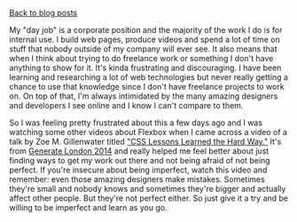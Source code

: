 [Back to blog posts](./blog.html)

My "day job" is a corporate position and the majority of the work I do is for internal use. I build web pages, produce videos and spend a lot of time on stuff that nobody outside of my company will ever see. It also means that when I think about trying to do freelance work or something I don't have anything to show for it. It's kinda frustrating and discouraging. I have been learning and researching a lot of web technologies but never really getting a chance to use that knowledge since I don't have freelance projects to work on. On top of that, I'm always intimidated by the many amazing designers and developers I see online and I know I can't compare to them.

So I was feeling pretty frustrated about this a few days ago and I was watching some other videos about Flexbox when I came across a video of a talk by Zoe M. Gillenwater titled ["CSS Lessons Learned the Hard Way."](https://www.youtube.com/watch?v=kTEGsFJDnC8) It's from [Generate London 2014](http://www.generateconf.com/) and really helped me feel better about just finding ways to get my work out there and not being afraid of not being perfect. If you're insecure about being imperfect, watch this video and remember: even those amazing designers make mistakes. Sometimes they're small and nobody knows and sometimes they're bigger and actually affect other people. But they're not perfect either. So just give it a try and be willing to be imperfect and learn as you go.
